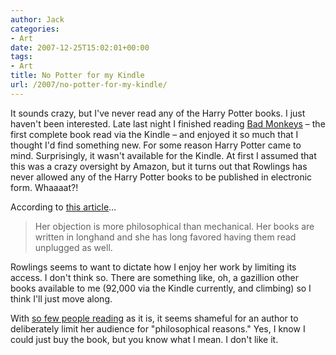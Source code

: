 ```yaml
---
author: Jack
categories:
- Art
date: 2007-12-25T15:02:01+00:00
tags:
- Art
title: No Potter for my Kindle
url: /2007/no-potter-for-my-kindle/
---
```


It sounds crazy, but I've never read any of the Harry Potter books. I just haven't been interested. Late last night I finished reading [Bad Monkeys][1] &#8211; the first complete book read via the Kindle &#8211; and enjoyed it so much that I thought I'd find something new. For some reason Harry Potter came to mind. Surprisingly, it wasn't available for the Kindle. At first I assumed that this was a crazy oversight by Amazon, but it turns out that Rowlings has never allowed any of the Harry Potter books to be published in electronic form. Whaaaat?!

According to [this article][2]&#8230;

> Her objection is more philosophical than mechanical. Her books are written in longhand and she has long favored having them read unplugged as well.

Rowlings seems to want to dictate how I enjoy her work by limiting its access. I don't think so. There are something like, oh, a gazillion other books available to me (92,000 via the Kindle currently, and climbing) so I think I'll just move along.

With [so few people reading][3] as it is, it seems shameful for an author to deliberately limit her audience for "philosophical reasons." Yes, I know I could just buy the book, but you know what I mean. I don't like it.

 [1]: http://www.amazon.com/gp/product/0061240419?ie=UTF8&tag=jackbaty-20&linkCode=as2&camp=1789&creative=9325&creativeASIN=0061240419
 [2]: http://www.gainesville.com/article/20071223/NEWS/712220314/1006/NEWS "gainsville.com"
 [3]: http://www.nea.gov/news/news07/TRNR.html